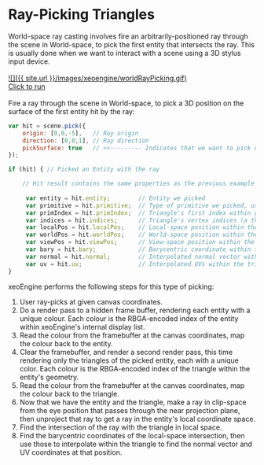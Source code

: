 # Ray-Picking Triangles

World-space ray casting involves fire an arbitrarily-positioned ray through the scene in World-space, to pick 
 the first entity that intersects the ray. This is usually done when we want to interact with a 
  scene using a 3D stylus input device.<br><br>
[![]({{ site.url }}/images/xeoengine/worldRayPicking.gif)](http://xeoengine.org/examples/#interaction_picking_raycasting_triangles) 
<br>[Click to run](http://xeoengine.org/examples/#interaction_picking_raycasting_triangles) 
<br><br>
Fire a ray through the scene in World-space, to pick a 3D position on the surface of the first entity hit by the ray:

````javascript
var hit = scene.pick({
    origin: [0,0,-5],   // Ray origin
    direction: [0,0,1], // Ray direction
    pickSurface: true   // <<--------- Indicates that we want to pick on surface
});

if (hit) { // Picked an Entity with the ray

    // Hit result contains the same properties as the previous example    
    
     var entity = hit.entity;        // Entity we picked
     var primitive = hit.primitive;  // Type of primitive we picked, usually "triangles"
     var primIndex = hit.primIndex;  // Triangle's first index within geometry indices
     var indices = hit.indices;      // Triangle's vertex indices (a three element array)
     var localPos = hit.localPos;    // Local-space position within the triangle
     var worldPos = hit.worldPos;    // World-space position within the triangle
     var viewPos = hit.viewPos;      // View-space position within the triangle
     var bary = hit.bary;            // Barycentric coordinate within the triangle
     var normal = hit.normal;        // Interpolated normal vector within the triangle
     var uv = hit.uv;                // Interpolated UVs within the triangle
}
````

xeoEngine performs the following steps for this type of picking: 
 
1. User ray-picks at given canvas coordinates.
2. Do a render pass to a hidden frame buffer, rendering each entity with a unique colour. Each colour is the RBGA-encoded 
index of the entity within xeoEngine's internal display list.
3. Read the colour from the framebuffer at the canvas coordinates, map the colour back to the entity. 
4. Clear the framebuffer, and render a second render pass, this time rendering only the triangles of the picked entity, 
each with a unique color. Each colour is the RBGA-encoded index of the triangle within the entity's geometry.
5. Read the colour from the framebuffer at the canvas coordinates, map the colour back to the triangle.
6. Now that we have the entity and the triangle, make a ray in clip-space from the eye position that passes through 
the near projection plane, then unproject that ray to get a ray in the entity's local coordinate space.
7. Find the intersection of the ray with the triangle in local space.
8. Find the barycentric coordinates of the local-space intersection, then use those to interpolate within the triangle 
to find the normal vector and UV coordinates at that position.  

<br>